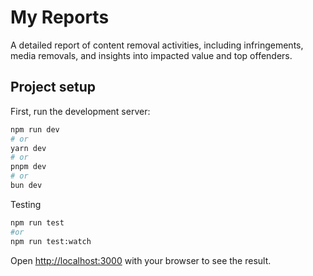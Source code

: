 # My Reports

A detailed report of content removal activities, including infringements, media removals, and insights into impacted value and top offenders.

## Project setup

First, run the development server:

```bash
npm run dev
# or
yarn dev
# or
pnpm dev
# or
bun dev
```

Testing

```bash
npm run test
#or
npm run test:watch
```

Open [http://localhost:3000](http://localhost:3000) with your browser to see the result.
